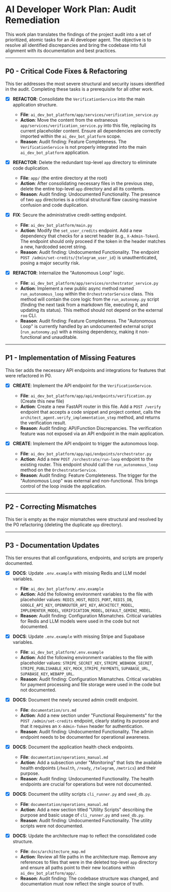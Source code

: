 # AI Developer Work Plan: Audit Remediation

This work plan translates the findings of the project audit into a set of prioritized, atomic tasks for an AI developer agent. The objective is to resolve all identified discrepancies and bring the codebase into full alignment with its documentation and best practices.

---

## P0 - Critical Code Fixes & Refactoring

This tier addresses the most severe structural and security issues identified in the audit. Completing these tasks is a prerequisite for all other work.

- [x] **REFACTOR**: Consolidate the `VerificationService` into the main application structure.
    - **File**: `ai_dev_bot_platform/app/services/verification_service.py`
    - **Action**: Move the content from the extraneous `app/services/verification_service.py` into this file, replacing its current placeholder content. Ensure all dependencies are correctly imported within the `ai_dev_bot_platform` scope.
    - **Reason**: Audit finding: Feature Completeness. The `VerificationService` is not properly integrated into the main `ai_dev_bot_platform` application.

- [x] **REFACTOR**: Delete the redundant top-level `app` directory to eliminate code duplication.
    - **File**: `app/` (the entire directory at the root)
    - **Action**: After consolidating necessary files in the previous step, delete the entire top-level `app` directory and all its contents.
    - **Reason**: Audit finding: Undocumented Functionality. The presence of two `app` directories is a critical structural flaw causing massive confusion and code duplication.

- [x] **FIX**: Secure the administrative credit-setting endpoint.
    - **File**: `ai_dev_bot_platform/main.py`
    - **Action**: Modify the `set_user_credits` endpoint. Add a new dependency that checks for a secret header (e.g., `X-Admin-Token`). The endpoint should only proceed if the token in the header matches a new, hardcoded secret string.
    - **Reason**: Audit finding: Undocumented Functionality. The endpoint `POST /admin/set-credits/{telegram_user_id}` is unauthenticated, posing a major security risk.

- [x] **REFACTOR**: Internalize the "Autonomous Loop" logic.
    - **File**: `ai_dev_bot_platform/app/services/orchestrator_service.py`
    - **Action**: Implement a new public async method named `run_autonomous_loop` within the `OrchestratorService` class. This method will contain the core logic from the `run_autonomy.py` script (finding the next task from a markdown file, executing it, and updating its status). This method should not depend on the external `roo` CLI.
    - **Reason**: Audit finding: Feature Completeness. The "Autonomous Loop" is currently handled by an undocumented external script (`run_autonomy.py`) with a missing dependency, making it non-functional and unauditable.

---

## P1 - Implementation of Missing Features

This tier adds the necessary API endpoints and integrations for features that were refactored in P0.

- [x] **CREATE**: Implement the API endpoint for the `VerificationService`.
    - **File**: `ai_dev_bot_platform/app/api/endpoints/verification.py` (Create this new file)
    - **Action**: Create a new FastAPI router in this file. Add a `POST /verify` endpoint that accepts a code snippet and project context, calls the `architect_agent.verify_implementation_step` method, and returns the verification result.
    - **Reason**: Audit finding: API/Function Discrepancies. The verification feature was not exposed via an API endpoint in the main application.

- [x] **CREATE**: Implement the API endpoint to trigger the autonomous loop.
    - **File**: `ai_dev_bot_platform/app/api/endpoints/orchestrator.py`
    - **Action**: Add a new `POST /orchestrate/run-loop` endpoint to the existing router. This endpoint should call the `run_autonomous_loop` method on the `OrchestratorService`.
    - **Reason**: Audit finding: Feature Completeness. The trigger for the "Autonomous Loop" was external and non-functional. This brings control of the loop inside the application.

---

## P2 - Correcting Mismatches

This tier is empty as the major mismatches were structural and resolved by the P0 refactoring (deleting the duplicate `app` directory).

---

## P3 - Documentation Updates

This tier ensures that all configurations, endpoints, and scripts are properly documented.

- [x] **DOCS**: Update `.env.example` with missing Redis and LLM model variables.
    - **File**: `ai_dev_bot_platform/.env.example`
    - **Action**: Add the following environment variables to the file with placeholder values: `REDIS_HOST`, `REDIS_PORT`, `REDIS_DB`, `GOOGLE_API_KEY`, `OPENROUTER_API_KEY`, `ARCHITECT_MODEL`, `IMPLEMENTER_MODEL`, `VERIFICATION_MODEL`, `DEFAULT_GEMINI_MODEL`.
    - **Reason**: Audit finding: Configuration Mismatches. Critical variables for Redis and LLM models were used in the code but not documented.

- [x] **DOCS**: Update `.env.example` with missing Stripe and Supabase variables.
    - **File**: `ai_dev_bot_platform/.env.example`
    - **Action**: Add the following environment variables to the file with placeholder values: `STRIPE_SECRET_KEY`, `STRIPE_WEBHOOK_SECRET`, `STRIPE_PUBLISHABLE_KEY`, `MOCK_STRIPE_PAYMENTS`, `SUPABASE_URL`, `SUPABASE_KEY`, `WEBAPP_URL`.
    - **Reason**: Audit finding: Configuration Mismatches. Critical variables for payment processing and file storage were used in the code but not documented.

- [x] **DOCS**: Document the newly secured admin credit endpoint.
    - **File**: `documentation/srs.md`
    - **Action**: Add a new section under "Functional Requirements" for the `POST /admin/set-credits` endpoint, clearly stating its purpose and that it requires an `X-Admin-Token` header for authentication.
    - **Reason**: Audit finding: Undocumented Functionality. The admin endpoint needs to be documented for operational awareness.

- [x] **DOCS**: Document the application health check endpoints.
    - **File**: `documentation/operations_manual.md`
    - **Action**: Add a subsection under "Monitoring" that lists the available health endpoints (`/health`, `/ready`, `/telegram`, `/metrics`) and their purpose.
    - **Reason**: Audit finding: Undocumented Functionality. The health endpoints are crucial for operations but were not documented.

- [x] **DOCS**: Document the utility scripts `cli_runner.py` and `seed_db.py`.
    - **File**: `documentation/operations_manual.md`
    - **Action**: Add a new section titled "Utility Scripts" describing the purpose and basic usage of `cli_runner.py` and `seed_db.py`.
    - **Reason**: Audit finding: Undocumented Functionality. The utility scripts were not documented.

- [x] **DOCS**: Update the architecture map to reflect the consolidated code structure.
    - **File**: `docs/architecture_map.md`
    - **Action**: Review all file paths in the architecture map. Remove any references to files that were in the deleted top-level `app` directory and ensure all paths point to their new locations within `ai_dev_bot_platform/app/`.
    - **Reason**: Audit finding: The codebase structure was changed, and documentation must now reflect the single source of truth.